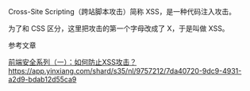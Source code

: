 
Cross-Site Scripting（跨站脚本攻击）简称 XSS，是一种代码注入攻击。

为了和 CSS 区分，这里把攻击的第一个字母改成了 X，于是叫做 XSS。


参考文章

[前端安全系列（一）：如何防止XSS攻击？](https://tech.meituan.com/2018/09/27/fe-security.html) https://app.yinxiang.com/shard/s35/nl/9757212/7da40720-9dc9-4931-a2d9-bdab12d55ca9